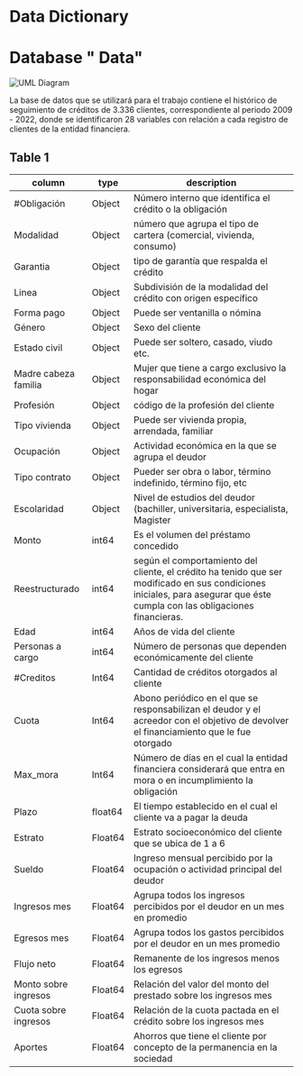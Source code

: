 # Data Dictionary

# Database " Data"


![UML Diagram](/file/uml/database1)

La base de datos que se utilizará para el trabajo contiene el histórico de seguimiento de créditos de 3.336 clientes, correspondiente al periodo 2009 - 2022, donde se identificaron 28 variables con relación a cada registro de clientes de la entidad financiera. 

## Table 1

| column | type | description |
| --- | --- | --- |
| #Obligación 	| Object | Número interno que identifica el crédito o la obligación| 
| Modalidad	| Object | número que agrupa el tipo de cartera (comercial, vivienda, consumo) | 
| Garantia 	| Object | tipo de garantía que respalda el crédito | 
| Linea 	| Object | Subdivisión de la modalidad del crédito con origen específico | 
| Forma pago 	| Object |Puede ser ventanilla o nómina| 
| Género 	| Object|Sexo del cliente | 
| Estado civil 	| Object | Puede ser soltero, casado, viudo etc. | 
| Madre cabeza familia 	| Object | Mujer que tiene a cargo exclusivo la responsabilidad económica del hogar | 
| Profesión	| Object | código de la profesión del cliente | 
| Tipo vivienda 	| Object | Puede ser vivienda propia, arrendada, familiar | 
| Ocupación	| Object | Actividad económica en la que se agrupa el deudor | 
| Tipo contrato 	| Object | Pueder ser obra o labor, término indefinido, término fijo, etc | 
| Escolaridad 	| Object | Nivel de estudios del deudor (bachiller, universitaria, especialista, Magister | 
| Monto 	| int64 | Es el volumen del préstamo concedido | 
| Reestructurado| int64 | según el comportamiento del cliente, el crédito ha tenido que ser modificado en sus condiciones iniciales, para asegurar que éste cumpla con las obligaciones financieras.  | 
| Edad 	| int64| Años de vida del cliente| 
| Personas a cargo 	| int64 | Número de personas que dependen económicamente del cliente | 
| #Creditos	| Int64 | Cantidad de créditos otorgados al cliente | 
| Cuota 	| Int64| Abono periódico en el que se responsabilizan el deudor y el acreedor con el objetivo de devolver el financiamiento que le fue otorgado | 
| Max_mora	| Int64| Número de días en el cual la entidad financiera considerará que entra en mora o en incumplimiento la obligación | 
| Plazo	| float64 | El tiempo establecido en el cual el cliente va a pagar la deuda | 
| Estrato 	| Float64 | Estrato socioeconómico del cliente que se ubica de 1 a 6 | 
| Sueldo 	| Float64 | Ingreso mensual percibido por la ocupación o actividad principal del deudor| 
| Ingresos mes 	| Float64| Agrupa todos los ingresos percibidos por el deudor en un mes en promedio | 
| Egresos mes 	| Float64| Agrupa todos los gastos percibidos por el deudor en un mes promedio | 
| Flujo neto 	| Float64| Remanente de los ingresos menos los egresos | 
| Monto sobre ingresos 	| Float64 | Relación del valor del monto del prestado sobre los ingresos mes | 
| Cuota sobre ingresos 	| Float64 | Relación de la cuota pactada en el crédito sobre los ingresos mes | 
| Aportes 	| Float64 | Ahorros que tiene el cliente por concepto de la permanencia en la sociedad | 
